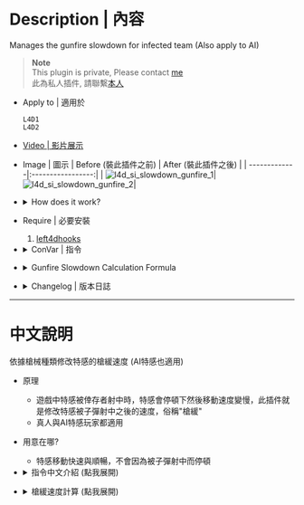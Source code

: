 # Description | 內容
Manages the gunfire slowdown for infected team (Also apply to AI)

> __Note__ <br/>
This plugin is private, Please contact [me](/#私人插件列表-private-plugins-list)<br/>
此為私人插件, 請聯繫[本人](/#私人插件列表-private-plugins-list)

* Apply to | 適用於
	```
	L4D1
	L4D2
	```

* [Video | 影片展示](https://youtu.be/TtGyesF7mhs)

* Image | 圖示
	| Before (裝此插件之前)  			| After (裝此插件之後) |
	| -------------|:-----------------:|
	| ![l4d_si_slowdown_gunfire_1](image/l4d_si_slowdown_gunfire_1.gif)|![l4d_si_slowdown_gunfire_2](image/l4d_si_slowdown_gunfire_2.gif)|

* <details><summary>How does it work?</summary>

	* Modify movement speed while special infected get shot by survivor
	* No gunfire slowdown, make special infected move faster and smoother
	* Apply to both human and AI infected
</details>

* Require | 必要安裝
	1. [left4dhooks](https://forums.alliedmods.net/showthread.php?t=321696)

* <details><summary>ConVar | 指令</summary>

	* cfg/sourcemod/l4d_si_slowdown_gunfire.cfg
		```php
		// Maximum slowdown from gunfire for AI smoker (-1: Game default settings; 0.0: No slowdown, 0.01-1.0: [1-100]% slowdown)
		l4d_si_slowdown_gunfire_smoker_ai "0.1"

		// Maximum slowdown from gunfire for AI boomer (-1: Game default settings; 0.0: No slowdown, 0.01-1.0: [1-100]% slowdown)
		l4d_si_slowdown_gunfire_boomer_ai "0.1"

		// Maximum slowdown from gunfire for AI huhnter (-1: Game default settings; 0.0: No slowdown, 0.01-1.0: [1-100]% slowdown)
		l4d_si_slowdown_gunfire_hunter_ai "0.1"

		// Maximum slowdown from gunfire for AI spitter (-1: Game default settings; 0.0: No slowdown, 0.01-1.0: [1-100]% slowdown)
		l4d_si_slowdown_gunfire_spitter_ai "0.1"

		// Maximum slowdown from gunfire for AI jockey (-1: Game default settings; 0.0: No slowdown, 0.01-1.0: [1-100]% slowdown)
		l4d_si_slowdown_gunfire_jockey_ai "0.1"

		// Maximum slowdown from gunfire for AI charger (-1: Game default settings; 0.0: No slowdown, 0.01-1.0: [1-100]% slowdown)
		l4d_si_slowdown_gunfire_charger_ai "0.1"

		// Maximum slowdown from gunfire for AI tank (-1: Game default settings; 0.0: No slowdown, 0.01-1.0: [1-100]% slowdown)
		l4d_si_slowdown_gunfire_tank_ai "0.17"

		// Maximum slowdown from gunfire for smoker player (-1: Game default settings; 0.0: No slowdown, 0.01-1.0: [1-100]% slowdown)
		l4d_si_slowdown_gunfire_smoker_player "0.0"

		// Maximum slowdown from gunfire for boomer player (-1: Game default settings; 0.0: No slowdown, 0.01-1.0: [1-100]% slowdown)
		l4d_si_slowdown_gunfire_boomer_player "0.0"

		// Maximum slowdown from gunfire for hunter player (-1: Game default settings; 0.0: No slowdown, 0.01-1.0: [1-100]% slowdown)
		l4d_si_slowdown_gunfire_hunter_player "0.0"

		// Maximum slowdown from gunfire for spitter player (-1: Game default settings; 0.0: No slowdown, 0.01-1.0: [1-100]% slowdown)
		l4d_si_slowdown_gunfire_spitter_player "0.0"

		// Maximum slowdown from gunfire for jockey player (-1: Game default settings; 0.0: No slowdown, 0.01-1.0: [1-100]% slowdown)
		l4d_si_slowdown_gunfire_jockey_player "0.0"

		// Maximum slowdown from gunfire for charger player (-1: Game default settings; 0.0: No slowdown, 0.01-1.0: [1-100]% slowdown)
		l4d_si_slowdown_gunfire_charger_player "0.0"

		// Maximum slowdown from gunfire for tank player (-1: Game default settings; 0.0: No slowdown, 0.01-1.0: [1-100]% slowdown)
		l4d_si_slowdown_gunfire_tank_player "0.1"

		// Fire causes this much slowdown * SI/Tank Maximum slowdown. (-1: Game default settings; 0.0: No slowdown)
		l4d_si_slowdown_gunfire_fire_percent "0.0"

		// Melee weapons causes this much slowdown * SI/Tank Maximum slowdown . (-1: Game default settings; 0.0: No slowdown)
		l4d_si_slowdown_gunfire_melee_percent "0.5"

		// Chainsaw causes this much slowdown * SI/Tank Maximum slowdown . (-1: Game default settings; 0.0: No slowdown)
		l4d_si_slowdown_gunfire_chainsaw_percent "0.8"

		// Pistols cause this much slowdown * SI/Tank Maximum slowdown. (-1: Game default settings; 0.0: No slowdown)
		l4d_si_slowdown_gunfire_pistol_percent "-1.0"

		// Deagles cause this much slowdown * SI/Tank Maximum slowdown. (-1: Game default settings; 0.0: No slowdown)
		l4d_si_slowdown_deagle_percent "0.3"

		// Unsilenced uzis cause this much slowdown * SI/Tank Maximum slowdown. (-1: Game default settings; 0.0: No slowdown)
		l4d_si_slowdown_gunfire_uzi_percent "0.3"

		// MP5s cause this much slowdown * SI/Tank Maximum slowdown. (-1: Game default settings; 0.0: No slowdown)
		l4d_si_slowdown_gunfire_mp5_percent "0.32"

		// Silenced Uzis cause this much slowdown * SI/Tank Maximum slowdown. (-1: Game default settings; 0.0: No slowdown)
		l4d_si_slowdown_gunfire_mac_percent "0.3"

		// AKs cause this much slowdown * SI/Tank Maximum slowdown. (-1: Game default settings; 0.0: No slowdown)
		l4d_si_slowdown_gunfire_ak_percent "0.6"

		// M4s cause this much slowdown * SI/Tank Maximum slowdown. (-1: Game default settings; 0.0: No slowdown)
		l4d_si_slowdown_gunfire_m4_percent "0.6"

		// Scars cause this much slowdown * SI/Tank Maximum slowdown. (-1: Game default settings; 0.0: No slowdown)
		l4d_si_slowdown_gunfire_scar_percent "0.6"

		// Pump Shotguns cause this much slowdown * SI/Tank Maximum slowdown. (-1: Game default settings; 0.0: No slowdown)
		l4d_si_slowdown_gunfire_pump_percent "0.6"

		// Chrome Shotguns cause this much slowdown * SI/Tank Maximum slowdown. (-1: Game default settings; 0.0: No slowdown)
		l4d_si_slowdown_gunfire_chrome_percent "0.6"

		// Auto Shotguns cause this much slowdown * SI/Tank Maximum slowdown. (-1: Game default settings; 0.0: No slowdown)
		l4d_si_slowdown_gunfire_auto_percent "0.6"

		// Hunting Rifles cause this much slowdown * SI/Tank Maximum slowdown. (-1: Game default settings; 0.0: No slowdown)
		l4d_si_slowdown_gunfire_rifle_percent "0.6"

		// Scouts cause this much slowdown * SI/Tank Maximum slowdown. (-1: Game default settings; 0.0: No slowdown)
		l4d_si_slowdown_gunfire_scout_percent "0.8"

		// Military Rifles cause this much slowdown * SI/Tank Maximum slowdown. (-1: Game default settings; 0.0: No slowdown)
		l4d_si_slowdown_gunfire_military_percent "0.6"

		// AWP cause this much slowdown * SI/Tank Maximum slowdown. (-1: Game default settings; 0.0: No slowdown)
		l4d_si_slowdown_gunfire_awp_percent "0.8"

		// M60 cause this much slowdown * SI/Tank Maximum slowdown. (-1: Game default settings; 0.0: No slowdown)
		l4d_si_slowdown_gunfire_m60_percent "1.0"

		// Grenade Launcher cause this much slowdown * SI/Tank Maximum slowdown. (-1: Game default settings; 0.0: No slowdown)
		l4d_si_slowdown_gunfire_grenade_launcher_percent "1.0"

		// Minigun cause this much slowdown * SI/Tank Maximum slowdown. (-1: Game default settings; 0.0: No slowdown)
		l4d_si_slowdown_gunfire_minigun_percent "-1.0"

		// 50cal Machine gun cause this much slowdown * SI/Tank Maximum slowdown. (-1: Game default settings; 0.0: No slowdown)
		l4d_si_slowdown_gunfire_50cal_percent "-1.0"

		// Bomb Explosion cause this much slowdown * SI/Tank Maximum slowdown. (-1: Game default settings; 0.0: No slowdown)
		l4d_si_slowdown_gunfire_bomb_percent "-1.0"

		// Slowdown multiplier when crouch, _weapon_percent * SI/Tank Maximum slowdown * this value. (-1: Unchanged; 0.0: No slowdown)
		l4d_si_slowdown_gunfire_crouch_multi "0.5"
		```
</details>

* <details><summary>Gunfire Slowdown Calculation Formula</summary>
	
	* Tank current speed is 210
		```php
		// If AI Tank being shot by ak47 bullet, speed is 210 - (210 * 0.17 * 0.6) = 188
		// If Tank Player being shot by ak47 bullet, speed is 210 - (210 * 0.1 * 0.6) = 197
		l4d_si_slowdown_gunfire_tank_ai "0.17"
		l4d_si_slowdown_gunfire_tank_player "0.1"
		l4d_si_slowdown_gunfire_ak_percent "0.6"
		```

	* Infected
		```php
		// If AI smoker being shot by any weapon, game default slowdown settings
		l4d_si_slowdown_gunfire_smoker_ai "-1.0"

		// If smoker Player being shot by any weapon, no slowdown
		l4d_si_slowdown_gunfire_smoker_player "0.0"
		```

	* Tank crouch speed is 75
		```php
		// If Tank Player being shot by ak47 bullet when crouch, speed is 75 - (75 * 0.8 * 1.0 * 0.5) = 45
		l4d_si_slowdown_gunfire_tank_player "0.8"
		l4d_si_slowdown_gunfire_ak_percent "1.0"
		l4d_si_slowdown_gunfire_crouch_multi "0.5"
		```
</details>

* <details><summary>Changelog | 版本日誌</summary>

	* v1.2h (2025-10-8)
		* Add chainsaw and melee slowdown
		* Update cvars

	* v1.1h (2024-2-28)
		* Control slowdown when crouch
		* Update cvars

	* v1.0h (2024-2-6)
		* Update cvars
		* Add MP5 and bomb explosion

	* v3.1 (2023-2-13)
		* Add a cvar
		* Remodify cvar name

	* v3.0
		* Remove water slowdown, couch speed control, only gunfire slowdown control
		* Add all weapons gunfire slowdown control including Minigun and 50cal Machine gun
		* Add AI infected and Player infected cvars
		* Modify gunfire slowdown calculation formula
		* Support L4D1

	* v2.7.1
		* [By Visor, Sir, darkid, Forgetest, A1m`, Derpduck](https://github.com/SirPlease/L4D2-Competitive-Rework/blob/master/addons/sourcemod/scripting/l4d2_slowdown_control.sp)
</details>

- - - -
# 中文說明
依據槍械種類修改特感的槍緩速度 (AI特感也適用)

* 原理
	* 遊戲中特感被倖存者射中時，特感會停頓下然後移動速度變慢，此插件就是修改特感被子彈射中之後的速度，俗稱"槍緩"
	* 真人與AI特感玩家都適用

* 用意在哪?
	* 特感移動快速與順暢，不會因為被子彈射中而停頓

* <details><summary>指令中文介紹 (點我展開)</summary>

	* cfg/sourcemod/l4d_si_slowdown_gunfire.cfg
		```php
		// AI smoker 的槍緩 (-1: 遊戲預設; 0.0: 無槍緩，滿速移動, 0.01-1.0: [1-100]% 槍緩減少移動速度)
		l4d_si_slowdown_gunfire_smoker_ai "0.1"

		// AI boomer 的槍緩 (-1: 遊戲預設; 0.0: 無槍緩，滿速移動, 0.01-1.0: [1-100]% 槍緩減少移動速度)
		l4d_si_slowdown_gunfire_boomer_ai "0.1"

		// AI hunter 的槍緩 (-1: 遊戲預設; 0.0: 無槍緩，滿速移動, 0.01-1.0: [1-100]% 槍緩減少移動速度)
		l4d_si_slowdown_gunfire_hunter_ai "0.1"

		// AI spitter 的槍緩 (-1: 遊戲預設; 0.0: 無槍緩，滿速移動, 0.01-1.0: [1-100]% 槍緩減少移動速度)
		l4d_si_slowdown_gunfire_spitter_ai "0.1"

		// AI jockey 的槍緩 (-1: 遊戲預設; 0.0: 無槍緩，滿速移動, 0.01-1.0: [1-100]% 槍緩減少移動速度)
		l4d_si_slowdown_gunfire_jockey_ai "0.1"

		// AI charger 的槍緩 (-1: 遊戲預設; 0.0: 無槍緩，滿速移動, 0.01-1.0: [1-100]% 槍緩減少移動速度)
		l4d_si_slowdown_gunfire_charger_ai "0.1"

		// AI tank 的槍緩 (-1: 遊戲預設; 0.0: 無槍緩，滿速移動, 0.01-1.0: [1-100]% 槍緩減少移動速度)
		l4d_si_slowdown_gunfire_tank_ai "0.17"

		// 真人smoker玩家的槍緩 (-1: 遊戲預設; 0.0: 無槍緩，滿速移動, 0.01-1.0: [1-100]% 槍緩減少移動速度)
		l4d_si_slowdown_gunfire_smoker_player "0.0"

		// 真人boomer玩家的槍緩 (-1: 遊戲預設; 0.0: 無槍緩，滿速移動, 0.01-1.0: [1-100]% 槍緩減少移動速度)
		l4d_si_slowdown_gunfire_boomer_player "0.0"

		// 真人hunter玩家的槍緩 (-1: 遊戲預設; 0.0: 無槍緩，滿速移動, 0.01-1.0: [1-100]% 槍緩減少移動速度)
		l4d_si_slowdown_gunfire_hunter_player "0.0"

		// 真人spitter玩家的槍緩 (-1: 遊戲預設; 0.0: 無槍緩，滿速移動, 0.01-1.0: [1-100]% 槍緩減少移動速度)
		l4d_si_slowdown_gunfire_spitter_player "0.0"

		// 真人jockey玩家的槍緩 (-1: 遊戲預設; 0.0: 無槍緩，滿速移動, 0.01-1.0: [1-100]% 槍緩減少移動速度)
		l4d_si_slowdown_gunfire_jockey_player "0.0"

		// 真人charger玩家的槍緩 (-1: 遊戲預設; 0.0: 無槍緩，滿速移動, 0.01-1.0: [1-100]% 槍緩減少移動速度)
		l4d_si_slowdown_gunfire_charger_player "0.0"

		// 真人tank玩家的槍緩 (-1: 遊戲預設; 0.0: 無槍緩，滿速移動, 0.01-1.0: [1-100]% 槍緩減少移動速度)
		l4d_si_slowdown_gunfire_tank_player "0.1"

		// 火焰傷害造成速度變慢，移動速度計算：此數值乘上 特感/Tank的槍緩值. (-1:遊戲預設; 0.0: 無緩慢，滿速移動)
		l4d_si_slowdown_gunfire_fire_percent "0.0"

		// 近戰武器造成速度變慢，移動速度計算：此數值乘上 特感/Tank的槍緩值. (-1:遊戲預設; 0.0: 無緩慢，滿速移動)
		l4d_si_slowdown_gunfire_melee_percent "0.5"

		// 電鋸造成速度變慢，移動速度計算：此數值乘上 特感/Tank的槍緩值. (-1:遊戲預設; 0.0: 無緩慢，滿速移動)
		l4d_si_slowdown_gunfire_chainsaw_percent "0.8"

		// 手槍傷害造成速度變慢，移動速度計算：此數值乘上 特感/Tank的槍緩值. (-1:遊戲預設; 0.0: 無槍緩，滿速移動)
		l4d_si_slowdown_gunfire_pistol_percent "-1.0"

		// 瑪格南手槍傷害造成速度變慢，移動速度計算：此數值乘上 特感/Tank的槍緩值. (-1:遊戲預設; 0.0: 無槍緩，滿速移動)
		l4d_si_slowdown_gunfire_deagle_percent "0.3"

		// UZI機槍 傷害造成速度變慢，移動速度計算：此數值乘上 特感/Tank的槍緩值. (-1:遊戲預設; 0.0: 無槍緩，滿速移動)
		l4d_si_slowdown_gunfire_uzi_percent "0.3"

		// MP5機槍 傷害造成速度變慢，移動速度計算：此數值乘上 特感/Tank的槍緩值. (-1:遊戲預設; 0.0: 無槍緩，滿速移動)
		l4d_si_slowdown_gunfire_mp5_percent "0.32"

		// 消音機槍 傷害造成速度變慢，移動速度計算：此數值乘上 特感/Tank的槍緩值. (-1:遊戲預設; 0.0: 無槍緩，滿速移動)
		l4d_si_slowdown_gunfire_mac_percent "0.3"

		// AK47 傷害造成速度變慢，移動速度計算：此數值乘上 特感/Tank的槍緩值. (-1:遊戲預設; 0.0: 無槍緩，滿速移動)
		l4d_si_slowdown_gunfire_ak_percent "0.6"

		// M16步槍 傷害造成速度變慢，移動速度計算：此數值乘上 特感/Tank的槍緩值. (-1:遊戲預設; 0.0: 無槍緩，滿速移動)
		l4d_si_slowdown_gunfire_m4_percent "0.6"

		// 三連發步槍 傷害造成速度變慢，移動速度計算：此數值乘上 特感/Tank的槍緩值. (-1:遊戲預設; 0.0: 無槍緩，滿速移動)
		l4d_si_slowdown_gunfire_scar_percent "0.6"

		// 木製單發散彈槍 傷害造成速度變慢，移動速度計算：此數值乘上 特感/Tank的槍緩值. (-1:遊戲預設; 0.0: 無槍緩，滿速移動)
		l4d_si_slowdown_gunfire_pump_percent "0.6"

		// 鐵製單發散彈槍 傷害造成速度變慢，移動速度計算：此數值乘上 特感/Tank的槍緩值. (-1:遊戲預設; 0.0: 無槍緩，滿速移動)
		l4d_si_slowdown_gunfire_chrome_percent "0.6"

		// 自動連發散彈槍 傷害造成速度變慢，移動速度計算：此數值乘上 特感/Tank的槍緩值. (-1:遊戲預設; 0.0: 無槍緩，滿速移動)
		l4d_si_slowdown_gunfire_auto_percent "0.6"

		// 獵槍 傷害造成速度變慢，移動速度計算：此數值乘上 特感/Tank的槍緩值. (-1:遊戲預設; 0.0: 無槍緩，滿速移動)
		l4d_si_slowdown_gunfire_rifle_percent "0.6"

		// Scout狙擊槍 傷害造成速度變慢，移動速度計算：此數值乘上 特感/Tank的槍緩值. (-1:遊戲預設; 0.0: 無槍緩，滿速移動)
		l4d_si_slowdown_gunfire_scout_percent "0.8"

		// 軍用狙擊槍 傷害造成速度變慢，移動速度計算：此數值乘上 特感/Tank的槍緩值. (-1:遊戲預設; 0.0: 無槍緩，滿速移動)
		l4d_si_slowdown_gunfire_military_percent "0.6"

		// AWP 傷害造成速度變慢，移動速度計算：此數值乘上 特感/Tank的槍緩值. (-1:遊戲預設; 0.0: 無槍緩，滿速移動)
		l4d_si_slowdown_gunfire_awp_percent "0.8"

		// M60 重型機關槍 傷害造成速度變慢，移動速度計算：此數值乘上 特感/Tank的槍緩值. (-1:遊戲預設; 0.0: 無槍緩，滿速移動)
		l4d_si_slowdown_gunfire_m60_percent "1.0"

		// 榴彈發射器 傷害造成速度變慢，移動速度計算：此數值乘上 特感/Tank的槍緩值. (-1:遊戲預設; 0.0: 無槍緩，滿速移動)
		l4d_si_slowdown_gunfire_grenade_launcher_percent "1.0"

		// Mini 機關槍砲台，傷害造成速度變慢，移動速度計算：此數值乘上 特感/Tank的槍緩值. (-1:遊戲預設; 0.0: 無槍緩，滿速移動)
		l4d_si_slowdown_gunfire_minigun_percent "-1.0"

		// 50cal 機關槍，傷害造成速度變慢，移動速度計算：此數值乘上 特感/Tank的槍緩值. (-1:遊戲預設; 0.0: 無槍緩，滿速移動)
		l4d_si_slowdown_gunfire_50cal_percent "-1.0"

		// 土製炸彈 傷害造成速度變慢，移動速度計算：此數值乘上 特感/Tank的槍緩值. (-1:遊戲預設; 0.0: 無槍緩，滿速移動)
		l4d_si_slowdown_gunfire_bomb_percent "-1.0"

		// 特感蹲下時的槍緩速度倍率調整, l4d_slowdown_武器_percent 乘上 特感/Tank的槍緩值 乘上 此數值. (-1: 不改變槍緩; 0.0: 無槍緩，滿速移動)
		l4d_si_slowdown_gunfire_crouch_multi "0.5"
		```
</details>

* <details><summary>槍緩速度計算 (點我展開)</summary>

	* Tank移動速度為210
		```php
		// AI Tank被AK47射中時，速度變成210 - (210 * 0.17 * 0.6) = 188
		// 真人Tank被AK47射中時，速度變成210 - (210 * 0.1 * 0.6) = 197
		l4d_si_slowdown_gunfire_si_ai "0.17"
		l4d_si_slowdown_gunfire_si_player "0.1"
		l4d_si_slowdown_gunfire_ak_percent "0.6"
		```

	* 當特感射中
		```php
		// 當AI smoker被任一槍械射中時，槍緩減速為遊戲預設
		l4d_si_slowdown_gunfire_smoker_ai "-1.0"

		// 當真人 smoker被任一槍械射中時，沒有槍緩減速
		l4d_si_slowdown_gunfire_smoker_player "0.0"
		```

	* Tank蹲下速度為75
		```php
		// 真人Tank蹲下狀態被AK47射中時，速度變成 75 - (75 * 0.8 * 1.0 * 0.5) = 45
		l4d_si_slowdown_gunfire_tank_player "0.8"
		l4d_si_slowdown_gunfire_ak_percent "1.0"
		l4d_si_slowdown_gunfire_crouch_multi "0.5"
		```
</details>
